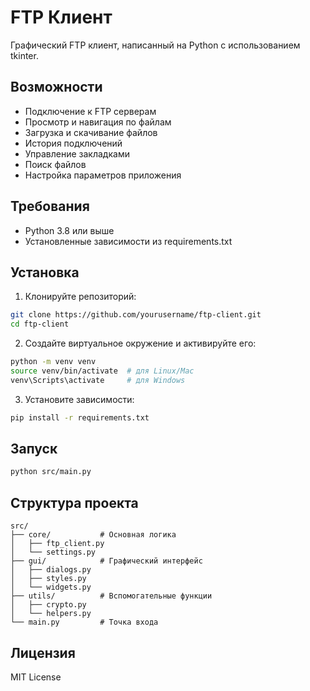 # FTP Клиент

Графический FTP клиент, написанный на Python с использованием tkinter.

## Возможности

- Подключение к FTP серверам
- Просмотр и навигация по файлам
- Загрузка и скачивание файлов
- История подключений
- Управление закладками
- Поиск файлов
- Настройка параметров приложения

## Требования

- Python 3.8 или выше
- Установленные зависимости из requirements.txt

## Установка

1. Клонируйте репозиторий:
```bash
git clone https://github.com/yourusername/ftp-client.git
cd ftp-client
```

2. Создайте виртуальное окружение и активируйте его:
```bash
python -m venv venv
source venv/bin/activate  # для Linux/Mac
venv\Scripts\activate     # для Windows
```

3. Установите зависимости:
```bash
pip install -r requirements.txt
```

## Запуск

```bash
python src/main.py
```

## Структура проекта

```
src/
├── core/           # Основная логика
│   ├── ftp_client.py
│   └── settings.py
├── gui/            # Графический интерфейс
│   ├── dialogs.py
│   ├── styles.py
│   └── widgets.py
├── utils/          # Вспомогательные функции
│   ├── crypto.py
│   └── helpers.py
└── main.py         # Точка входа
```

## Лицензия

MIT License 